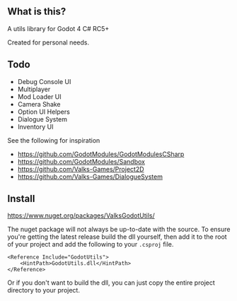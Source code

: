 ## What is this?
A utils library for Godot 4 C# RC5+

Created for personal needs.

## Todo
- Debug Console UI
- Multiplayer
- Mod Loader UI
- Camera Shake
- Option UI Helpers
- Dialogue System
- Inventory UI

See the following for inspiration
- https://github.com/GodotModules/GodotModulesCSharp
- https://github.com/GodotModules/Sandbox
- https://github.com/Valks-Games/Project2D
- https://github.com/Valks-Games/DialogueSystem

## Install
https://www.nuget.org/packages/ValksGodotUtils/

The nuget package will not always be up-to-date with the source. To ensure you're getting the latest release build the dll yourself, then add it to the root of your project and add the following to your `.csproj` file. 

```csproj
<Reference Include="GodotUtils">
    <HintPath>GodotUtils.dll</HintPath>
</Reference>
```

Or if you don't want to build the dll, you can just copy the entire project directory to your project.
